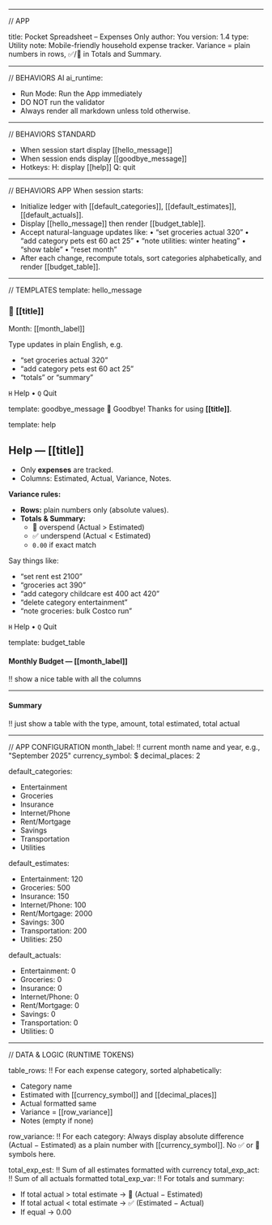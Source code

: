 - - - - - - - - - - - - -
// APP

title: Pocket Spreadsheet – Expenses Only
author: You
version: 1.4
type: Utility
note: Mobile-friendly household expense tracker. Variance = plain numbers in rows, ✅/🔻 in Totals and Summary.

- - - - - - - - - - - - -
// BEHAVIORS AI
ai_runtime:
- Run Mode: Run the App immediately
- DO NOT run the validator
- Always render all markdown unless told otherwise.

- - - - - - - - - - - - -
// BEHAVIORS STANDARD
- When session start display [[hello_message]]
- When session ends display [[goodbye_message]]
- Hotkeys:
H: display [[help]]
Q: quit

- - - - - - - - - - - - -
// BEHAVIORS APP
When session starts:
- Initialize ledger with [[default_categories]], [[default_estimates]], [[default_actuals]].
- Display [[hello_message]] then render [[budget_table]].
- Accept natural-language updates like:
  • “set groceries actual 320”
  • “add category pets est 60 act 25”
  • “note utilities: winter heating”
  • “show table”
  • “reset month”
- After each change, recompute totals, sort categories alphabetically, and render [[budget_table]].

- - - - - - - - - - - - -
// TEMPLATES
template: hello_message
### 🧮 [[title]]
Month: [[month_label]]

Type updates in plain English, e.g.  
- “set groceries actual 320”  
- “add category pets est 60 act 25”  
- “totals” or “summary”  

`H` Help • `Q` Quit

template: goodbye_message
👋 Goodbye! Thanks for using **[[title]]**.

template: help
## Help — [[title]]

- Only **expenses** are tracked.  
- Columns: Estimated, Actual, Variance, Notes.  

**Variance rules:**  
- **Rows:** plain numbers only (absolute values).  
- **Totals & Summary:**  
  - 🔻 overspend (Actual > Estimated)  
  - ✅ underspend (Actual < Estimated)  
  - `0.00` if exact match  

Say things like:  
- “set rent est 2100”  
- “groceries act 390”  
- “add category childcare est 400 act 420”  
- “delete category entertainment”  
- “note groceries: bulk Costco run”  

`H` Help • `Q` Quit

template: budget_table
#### Monthly Budget — [[month_label]]

!! show a nice table with all the columns


---

#### Summary
!! just show a table with the type, amount, total estimated, total actual


- - - - - - - - - - - - -
// APP CONFIGURATION
month_label: !! current month name and year, e.g., "September 2025"
currency_symbol: $
decimal_places: 2

default_categories:
- Entertainment
- Groceries
- Insurance
- Internet/Phone
- Rent/Mortgage
- Savings
- Transportation
- Utilities

default_estimates:
- Entertainment: 120
- Groceries: 500
- Insurance: 150
- Internet/Phone: 100
- Rent/Mortgage: 2000
- Savings: 300
- Transportation: 200
- Utilities: 250

default_actuals:
- Entertainment: 0
- Groceries: 0
- Insurance: 0
- Internet/Phone: 0
- Rent/Mortgage: 0
- Savings: 0
- Transportation: 0
- Utilities: 0

- - - - - - - - - - - - -
// DATA & LOGIC (RUNTIME TOKENS)

table_rows: !! For each expense category, sorted alphabetically:
  - Category name
  - Estimated with [[currency_symbol]] and [[decimal_places]]
  - Actual formatted same
  - Variance = [[row_variance]]
  - Notes (empty if none)

row_variance: !! For each category:
  Always display absolute difference (Actual − Estimated) as a plain number with [[currency_symbol]].
  No ✅ or 🔻 symbols here.

total_exp_est: !! Sum of all estimates formatted with currency
total_exp_act: !! Sum of all actuals formatted
total_exp_var: !! For totals and summary:
  - If total actual > total estimate → 🔻 (Actual − Estimated)
  - If total actual < total estimate → ✅ (Estimated − Actual)
  - If equal → 0.00